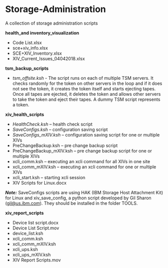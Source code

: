 # Storage-Administration
A collection of storage administration scripts

**health_and inventory_visualization**
* Code List.xlsx
* sce+xiv_info.xlsx
* SCE+XIV_Inventory.xlsx
* XIV_Current_Issues_04042018.xlsx

**tsm_backup_scripts**
* _tsm_offsite.ksh_ - The script runs on each of multiple TSM servers. It checks randomly for the token on other servers in the loop and if it does not see the token, it creates the token itself and starts ejecting tapes. Once all tapes are ejected, it deletes the token and allows other servers to take the token and eject their tapes.
A dummy TSM script represents a token.

**xiv_health_scripts**
* _HealthCheck.ksh_ – health check script
* _SaveConfigs.ksh_ – configuration saving script
* _SaveConfigs_mXIV.ksh_ – configuration saving script for one or multiple XIVs
* PreChangeBackup.ksh – pre change backup script
* PreChangeBackup_mXIV.ksh – pre change backup script for one or multiple XIVs
* xcli_comm.ksh – executing an xcli command for all XIVs in one site
* xcli_comm_mXIV.ksh – executing an xcli command for one or multiple XIVs
* xcli_start.ksh – starting xcli session 
* XIV Scripts for Linux.docx

***Note:*** SaveConfigs scripts are using HAK (IBM Storage Host Attachment Kit) for Linux and xiv_save_config, a python script developed by Gil Sharon (gil@us.ibm.com). They should be installed in the folder TOOLS.

**xiv_report_scripts**
* Device list script.docx
* Device List Script.mov
*	device_list.ksh
*	xcli_comm.ksh
*	xcli_comm_mXIV.ksh
*	xcli_ups.ksh
*	xcli_ups_mXIV.ksh
*	XIV Report Scripts.mov
